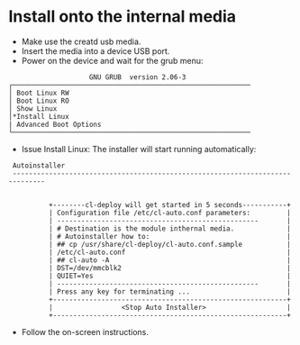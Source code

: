 # Install onto the internal media

* Make use the creatd usb media.
* Insert the media into a device USB port.
* Power on the device and wait for the grub menu:
```
                    GNU GRUB  version 2.06-3
┌───────────────────────────────────────────────────────────
│ Boot Linux RW
│ Boot Linux RO
│ Show Linux
│*Install Linux
| Advanced Boot Options
└───────────────────────────────────────────────────────────
```
* Issue Install Linux:
The installer will start running automatically:
```
 Autoinstaller
 ------------------------------------------------------------------------------


          +--------cl-deploy will get started in 5 seconds-----------+
          | Configuration file /etc/cl-auto.conf parameters:         |
          | --------------------------------------------------       |
          | # Destination is the module inthernal media.             |
          | # Autoinstaller how to:                                  |
          | ## cp /usr/share/cl-deploy/cl-auto.conf.sample           |
          | /etc/cl-auto.conf                                        |
          | ## cl-auto -A                                            |
          | DST=/dev/mmcblk2                                         |
          | QUIET=Yes                                                |
          | --------------------------------------------------       |
          | Press any key for terminating ...                        |
          +----------------------------------------------------------+
          |                 <Stop Auto Installer>                    |
          +----------------------------------------------------------+
```
* Follow the on-screen instructions.
